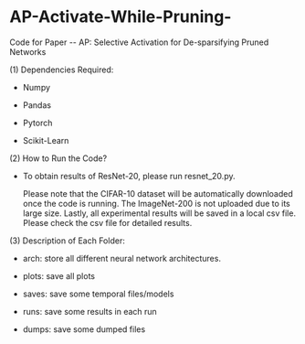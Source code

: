 # AP-Activate-While-Pruning-
Code for Paper -- AP: Selective Activation for De-sparsifying Pruned Networks

(1) Dependencies Required:

* Numpy

* Pandas

* Pytorch

* Scikit-Learn

(2) How to Run the Code?

* To obtain results of ResNet-20, please run resnet_20.py.

  Please note that the CIFAR-10 dataset will be automatically downloaded once the code is running. The ImageNet-200 is not uploaded due to its large size. Lastly, all experimental results will be saved in a local csv file. Please check the csv file for detailed results. 

(3) Description of Each Folder:

* arch: store all different neural network architectures.
 
* plots: save all plots
 
* saves: save some temporal files/models
 
* runs: save some results in each run

* dumps: save some dumped files
